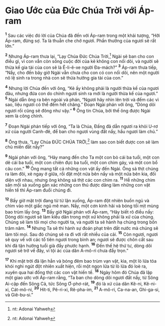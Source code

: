# Giao Ước của Ðức Chúa Trời với Áp-ram

<sup><b>1</b></sup> Sau các việc đó lời của Chúa đã đến với Áp-ram trong một khải tượng, “Hỡi Áp-ram, đừng sợ. Ta là thuẫn che chở ngươi. Phần thưởng của ngươi sẽ rất lớn.”

<sup><b>2</b></sup> Nhưng Áp-ram thưa lại, “Lạy Chúa Ðức Chúa Trời,[^1-17b82ed0-0428-4ef3-92ae-604e7744128d] Ngài sẽ ban cho con điều gì, vì con vẫn còn sống cuộc đời của kẻ không con nối dõi, và người sẽ thừa kế gia tài của con sẽ là Ê-li-ê-xe người Ða-mách?” <sup><b>3</b></sup> Áp-ram thưa tiếp, “Nầy, cho đến bây giờ Ngài vẫn chưa cho con có con nối dõi, nên một người nô lệ sinh ra trong nhà con sẽ thừa hưởng gia tài của con.”

<sup><b>4</b></sup> Nhưng lời Chúa đến với ông, “Kẻ ấy không phải là người thừa kế của ngươi đâu, nhưng đứa con do chính ngươi sinh ra mới là người thừa kế của ngươi.” <sup><b>5</b></sup> Ngài dẫn ông ra bên ngoài và phán, “Ngươi hãy nhìn lên trời và đếm các vì sao, liệu ngươi có thể đếm hết chăng.” Ðoạn Ngài phán với ông, “Dòng dõi ngươi rồi cũng sẽ đông như vậy.” <sup><b>6</b></sup> Ông tin Chúa, bởi thế ông được Ngài xem là công chính.

<sup><b>7</b></sup> Ðoạn Ngài phán tiếp với ông, “Ta là Chúa, Ðấng đã dẫn ngươi ra khỏi U-rơ xứ của người Canh-đê, để ban cho ngươi vùng đất nầy, hầu ngươi làm chủ.”

<sup><b>8</b></sup> Ông thưa, “Lạy Chúa ĐỨC CHÚA TRỜI,[^2-17b82ed0-0428-4ef3-92ae-604e7744128d] làm sao con biết được con sẽ làm chủ miền đất nầy?”

<sup><b>9</b></sup> Ngài phán với ông, “Hãy mang đến cho Ta một con bò cái ba tuổi, một con dê cái ba tuổi, một con chiên đực ba tuổi, một con chim gáy, và một con bồ câu con.” <sup><b>10</b></sup> Ông mang tất cả những con vật ấy đến Ngài. Ông sả thịt chúng ra làm đôi, xẻ ngay ở giữa, rồi đặt một nửa bên nầy và một nửa bên kia, đối diện với nhau, nhưng ông không sả thịt các con chim ra. <sup><b>11</b></sup> Hễ những chim săn mồi sà xuống gần xác những con thú được dâng làm những con vật hiến tế thì Áp-ram đuổi chúng đi.

<sup><b>12</b></sup> Bấy giờ mặt trời đang từ từ lặn xuống, Áp-ram đột nhiên buồn ngủ và chìm vào một giấc ngủ mê man. Nầy, một cơn kinh hãi và bóng tối mịt mùng bao trùm lấy ông. <sup><b>13</b></sup> Bấy giờ Ngài phán với Áp-ram, “Hãy biết rõ điều nầy: Dòng dõi ngươi sẽ làm kiều dân trong một xứ không phải là xứ của chúng. Chúng sẽ làm tôi mọi cho người ta, và người ta sẽ hành hạ chúng trong bốn trăm năm. <sup><b>14</b></sup> Nhưng Ta sẽ thi hành sự đoán phạt trên đất nước mà chúng sẽ làm tôi mọi. Sau đó chúng sẽ ra đi với rất nhiều của cải. <sup><b>15</b></sup> Còn ngươi, ngươi sẽ quy về với các tổ tiên ngươi trong bình an; ngươi sẽ được chôn cất sau khi đã tận hưởng tuổi già đầy phước hạnh. <sup><b>16</b></sup> Ðến thế hệ thứ tư, dòng dõi ngươi sẽ trở về đây, vì tội ác của dân A-mô-ri chưa đầy trọn.”

<sup><b>17</b></sup> Khi mặt trời đã lặn hẳn và bóng đêm bao trùm vạn vật, kìa, một lò lửa tỏa khói nghi ngút đột nhiên xuất hiện, rồi một ngọn lửa từ lò lửa đó loè ra, xuyên qua hai đống thịt các con vật hiến tế. <sup><b>18</b></sup> Ngày hôm đó Chúa đã lập một giao ước với Áp-ram rằng, “Ta ban cho dòng dõi ngươi đất nầy, từ Sông Ai-cập đến Sông Cả, tức Sông Ơ-phơ-rát, <sup><b>19</b></sup> đó là xứ của dân Kê-ni, Kê-ni-xi, Cát-mô-ni, <sup><b>20</b></sup> Hít-ti, Pê-ri-xi, Rê-pha-im, <sup><b>21</b></sup> A-mô-ri, Ca-na-an, Ghi-ga-si, và Giê-bu-si.”

[^1-17b82ed0-0428-4ef3-92ae-604e7744128d]: nt: Adonai Yahweh

[^2-17b82ed0-0428-4ef3-92ae-604e7744128d]: nt: Adonai Yahweh
